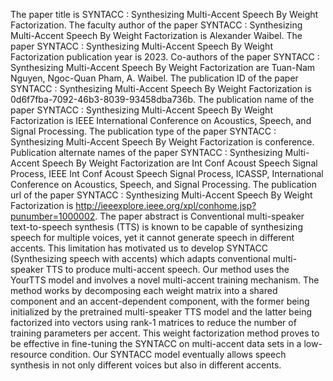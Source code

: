 The paper title is SYNTACC : Synthesizing Multi-Accent Speech By Weight Factorization.
The faculty author of the paper SYNTACC : Synthesizing Multi-Accent Speech By Weight Factorization is Alexander Waibel.
The paper SYNTACC : Synthesizing Multi-Accent Speech By Weight Factorization publication year is 2023.
Co-authors of the paper SYNTACC : Synthesizing Multi-Accent Speech By Weight Factorization are Tuan-Nam Nguyen, Ngoc-Quan Pham, A. Waibel.
The publication ID of the paper SYNTACC : Synthesizing Multi-Accent Speech By Weight Factorization is 0d6f7fba-7092-46b3-8039-93458dba736b.
The publication name of the paper SYNTACC : Synthesizing Multi-Accent Speech By Weight Factorization is IEEE International Conference on Acoustics, Speech, and Signal Processing.
The publication type of the paper SYNTACC : Synthesizing Multi-Accent Speech By Weight Factorization is conference.
Publication alternate names of the paper SYNTACC : Synthesizing Multi-Accent Speech By Weight Factorization are Int Conf Acoust Speech Signal Process, IEEE Int Conf Acoust Speech Signal Process, ICASSP, International Conference on Acoustics, Speech, and Signal Processing.
The publication url of the paper SYNTACC : Synthesizing Multi-Accent Speech By Weight Factorization is http://ieeexplore.ieee.org/xpl/conhome.jsp?punumber=1000002.
The paper abstract is Conventional multi-speaker text-to-speech synthesis (TTS) is known to be capable of synthesizing speech for multiple voices, yet it cannot generate speech in different accents. This limitation has motivated us to develop SYNTACC (Synthesizing speech with accents) which adapts conventional multi-speaker TTS to produce multi-accent speech. Our method uses the YourTTS model and involves a novel multi-accent training mechanism. The method works by decomposing each weight matrix into a shared component and an accent-dependent component, with the former being initialized by the pretrained multi-speaker TTS model and the latter being factorized into vectors using rank-1 matrices to reduce the number of training parameters per accent. This weight factorization method proves to be effective in fine-tuning the SYNTACC on multi-accent data sets in a low-resource condition. Our SYNTACC model eventually allows speech synthesis in not only different voices but also in different accents.
